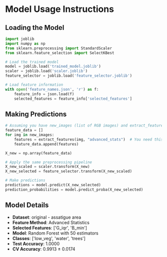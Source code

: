 # Model Usage Instructions

## Loading the Model
```python
import joblib
import numpy as np
from sklearn.preprocessing import StandardScaler
from sklearn.feature_selection import SelectKBest

# Load the trained model
model = joblib.load('trained_model.joblib')
scaler = joblib.load('scaler.joblib')
feature_selector = joblib.load('feature_selector.joblib')

# Load feature information
with open('feature_names.json', 'r') as f:
    feature_info = json.load(f)
    selected_features = feature_info['selected_features']
```

## Making Predictions
```python
# Assuming you have new_images (list of RGB images) and extract_features function
feature_data = []
for img in new_images:
    features = extract_features(img, "advanced_stats")  # You need this function
    feature_data.append(features)

X_new = np.array(feature_data)

# Apply the same preprocessing pipeline
X_new_scaled = scaler.transform(X_new)
X_new_selected = feature_selector.transform(X_new_scaled)

# Make predictions
predictions = model.predict(X_new_selected)
prediction_probabilities = model.predict_proba(X_new_selected)
```

## Model Details
- **Dataset**: original - assatigue area
- **Feature Method**: Advanced Statistics
- **Selected Features**: ['G_iqr', 'B_min']
- **Model**: Random Forest with 50 estimators
- **Classes**: ['low_veg', 'water', 'trees']
- **Test Accuracy**: 1.0000
- **CV Accuracy**: 0.9913 ± 0.0174
